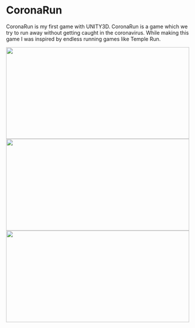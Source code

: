 # CoronaRun
CoronaRun is my first game with UNITY3D. CoronaRun is a game which we try to run away without getting caught in the
coronavirus. While making this game I was inspired by endless running games like Temple Run.


<img src="https://user-images.githubusercontent.com/57791061/112745499-92cfb000-8fb1-11eb-8016-f12da3a3d485.jpeg" width="500" height="250">




<img src="https://user-images.githubusercontent.com/57791061/112745519-b8f55000-8fb1-11eb-9599-747fe1de95ed.jpeg" width="500" height="250">




<img src="https://user-images.githubusercontent.com/57791061/112745522-c01c5e00-8fb1-11eb-8f99-0108228a8737.jpeg" width="500" height="250">
